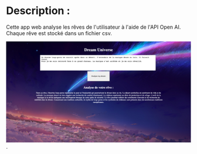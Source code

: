 Description : 
==

Cette app web analyse les rêves de l'utilisateur à l'aide de l'API Open AI. Chaque rêve est stocké dans un fichier csv.  

![Screen shot exemple du'utilisation](/static/exemple.png "Exemple d'utilisation avec le rêve : 'Un énrome tsunami me poursuivait'").

